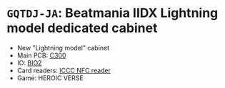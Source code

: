 # `GQTDJ-JA`: Beatmania IIDX Lightning model dedicated cabinet

* New "Lightning model" cabinet
* Main PCB: [C300](../boards.md#c300)
* IO: [BIO2](../io.md#bio2)
* Card readers: [ICCC NFC reader](../io.md#iccc)
* Game: HEROIC VERSE
